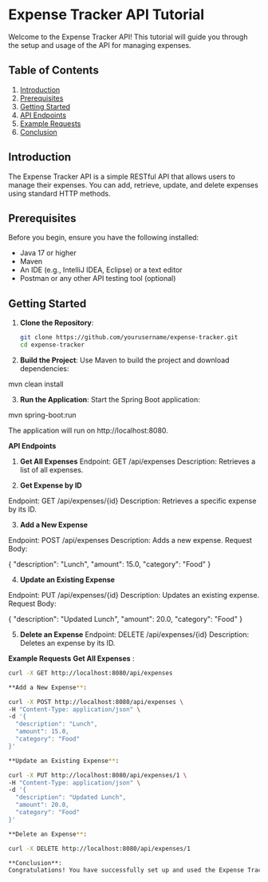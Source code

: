# Expense Tracker API Tutorial

Welcome to the Expense Tracker API! This tutorial will guide you through the setup and usage of the API for managing expenses.

## Table of Contents

1. [Introduction](#introduction)
2. [Prerequisites](#prerequisites)
3. [Getting Started](#getting-started)
4. [API Endpoints](#api-endpoints)
5. [Example Requests](#example-requests)
6. [Conclusion](#conclusion)

## Introduction

The Expense Tracker API is a simple RESTful API that allows users to manage their expenses. You can add, retrieve, update, and delete expenses using standard HTTP methods.

## Prerequisites

Before you begin, ensure you have the following installed:

- Java 17 or higher
- Maven
- An IDE (e.g., IntelliJ IDEA, Eclipse) or a text editor
- Postman or any other API testing tool (optional)

## Getting Started

1. **Clone the Repository**:

   ```bash
   git clone https://github.com/yourusername/expense-tracker.git
   cd expense-tracker

2. **Build the Project**:
Use Maven to build the project and download dependencies:

mvn clean install

3. **Run the Application**:
Start the Spring Boot application:

mvn spring-boot:run

The application will run on http://localhost:8080.

**API Endpoints**

1. **Get All Expenses**
Endpoint: GET /api/expenses
Description: Retrieves a list of all expenses.

2. **Get Expense by ID**

Endpoint: GET /api/expenses/{id}
Description: Retrieves a specific expense by its ID.

3. **Add a New Expense**

Endpoint: POST /api/expenses
Description: Adds a new expense.
Request Body:

{
    "description": "Lunch",
    "amount": 15.0,
    "category": "Food"
}

4. **Update an Existing Expense**

Endpoint: PUT /api/expenses/{id}
Description: Updates an existing expense.
Request Body:

{
    "description": "Updated Lunch",
    "amount": 20.0,
    "category": "Food"
}

5. **Delete an Expense**
Endpoint: DELETE /api/expenses/{id}
Description: Deletes an expense by its ID.

**Example Requests**
**Get All Expenses** : 

  ```bash
curl -X GET http://localhost:8080/api/expenses

**Add a New Expense**:

curl -X POST http://localhost:8080/api/expenses \
-H "Content-Type: application/json" \
-d '{
    "description": "Lunch",
    "amount": 15.0,
    "category": "Food"
}'

**Update an Existing Expense**:

curl -X PUT http://localhost:8080/api/expenses/1 \
-H "Content-Type: application/json" \
-d '{
    "description": "Updated Lunch",
    "amount": 20.0,
    "category": "Food"
}'

**Delete an Expense**:

curl -X DELETE http://localhost:8080/api/expenses/1

**Conclusion**:
Congratulations! You have successfully set up and used the Expense Tracker API to manage your expenses. For further development, consider exploring additional features or integrating it with a frontend application.



